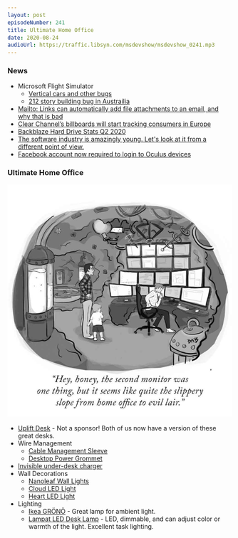 ```yaml
---
layout: post
episodeNumber: 241
title: Ultimate Home Office
date: 2020-08-24
audioUrl: https://traffic.libsyn.com/msdevshow/msdevshow_0241.mp3
--- 
```


### News

 - Microsoft Flight Simulator
    - [Vertical cars and other bugs](https://twitter.com/JanelleCShane/status/1296528940652265472)
    - [212 story building bug in Austrailia](https://www.engadget.com/flight-simulator-open-street-map-building-205545509.html?guccounter=1&guce_referrer=aHR0cHM6Ly93d3cuYmluZy5jb20v&guce_referrer_sig=AQAAACPCLJKNHfQ2omDlaC3V1Ib-snTDaz-JC_zLWVbZFKmX3kyY9yQkKeqlUbNtIUQ0-0bA7eeksPpwMAQdgb04nCLR1VVVzX_vTnF9h3V_FnC8aenH1eD_L57tmTzJW3WnDpF40u-szOrp9-Dt471QwYOUBNnJOP2fCuoVNvc1NHHp)
 - [Mailto: Links can automatically add file attachments to an email, and why that is bad](https://twitter.com/jensvoid/status/1295357952480751616)
 - [Clear Channel’s billboards will start tracking consumers in Europe](https://www.theverge.com/2020/8/10/21361734/clear-channel-billboards-privacy-ad-tracking-europe)
 - [Backblaze Hard Drive Stats Q2 2020](https://www.backblaze.com/blog/backblaze-hard-drive-stats-q2-2020/)
 - [The software industry is amazingly young. Let's look at it from a different point of view.](https://twitter.com/isotopp/status/1287277306441011201)
 - [Facebook account now required to login to Oculus devices](https://www.oculus.com/blog/a-single-way-to-log-into-oculus-and-unlock-social-features/)

### Ultimate Home Office

![Hey, honey, the socond monitor was one thing, but it seems like quite the slippery slope from home office to evil lair.](homeoffice.jpg)
 - [Uplift Desk](https://www.upliftdesk.com/) - Not a sponsor! Both of us now have a version of these great desks.
 - Wire Management
     - [Cable Management Sleeve](https://amzn.to/31wg3MZ)
     - [Desktop Power Grommet](https://amzn.to/3gCJq4u)
 - [Invisible under-desk charger](https://www.mockett.com/wcs4-95.html)
 - Wall Decorations
     - [Nanoleaf Wall Lights](https://nanoleaf.me/en/)
     - [Cloud LED Light](https://amzn.to/3joQT9j)
     - [Heart LED Light](https://amzn.to/2FVgjwC)
 - Lighting
   - [Ikea GRÖNÖ](https://www.ikea.com/us/en/p/groenoe-table-lamp-with-led-bulb-frosted-glass-white-70424982/) - Great lamp for ambient light.
   - [Lampat LED Desk Lamp](https://www.amazon.com/gp/product/B00KSQ8ZNA/) - LED, dimmable, and can adjust color or warmth of the light. Excellent task lighting.
